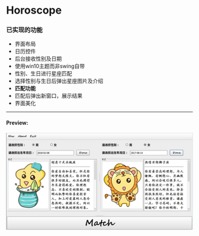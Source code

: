# Horoscope
### 已实现的功能

* 界面布局
* 日历控件
* 后台接收性别及日期
* 使用win10主题而非swing自带
* 性别、生日进行星座匹配
* 选择性别与生日后弹出星座图片及介绍
* **匹配功能**
* 匹配后弹出新窗口，展示结果
* 界面美化
---

#### Preview:

![预览](https://github.com/Akanemiku/Constellation/blob/master/Picture/preview.jpg)
